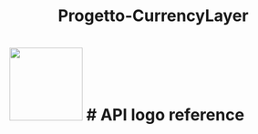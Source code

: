 <h1 align="center"> Progetto-CurrencyLayer</h1>
<h1> <img src=![alt text](https://github.com/Partems/Demo-esame/blob/main/currencylayer_logo.png?raw=true)
  width="128"
  height="128"
  style="float:center;">
    # API logo reference

